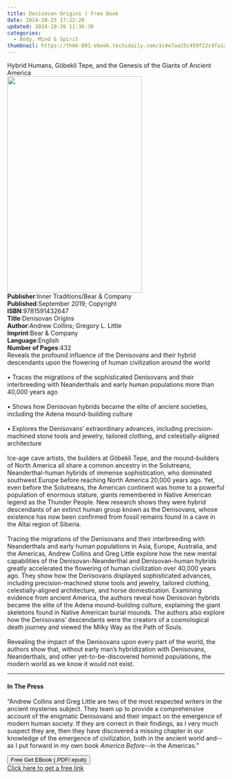 ```yaml
---
title: Denisovan Origins | Free Book
date: 2024-10-25 17:22:20
updated: 2024-10-26 11:36:36
categories:
  - Body, Mind & Spirit
thumbnail: https://thmb-001-ebook.techidaily.com/1c4e7aa25c459f22c4fa1ae999d253858e438fea6e0c29b77b87e2a7ea7613b6.jpg
---
```

<main id="book-container">
  <div class="flex flex-col">
    <div class="book-brief flex-1 py-6 px-4 sm:p-6 md:py-10 md:px-8">
      <!-- brief-->
      <div class="book-brief-main">
        Hybrid Humans, Göbekli Tepe, and the Genesis of the Giants of Ancient
        America
      </div>
    </div>
    <div
      class="book-meta-info flex-1 grid gap-4 col-start-1 col-end-3 row-start-1 sm:mb-6 sm:grid-cols-4 lg:gap-6 lg:col-start-2 lg:row-end-6 lg:row-span-6 lg:mb-0"
    >
      <div
        class="book-meta-info-left place-content-center mt-4 p-4 text-sm leading-6 col-start-2 col-span-2 dark:text-slate-400"
      >
        <img
          class="w-full h-500 object-cover rounded-lg sm:h-255 sm:col-span-2 lg:col-span-full"
          src="https://img-001-ebook.techidaily.com/a7e375acece2efdbe0000a46d71b6fed7dda8dee888bddb44a5c10bd569d3ced.jpg"
          alt=""
          width="312"
          height="500"
        />
      </div>
      <div
        class="book-meta-info-right mt-2 col-start-1 row-start-2 col-span-3 self-center"
      >
        <!-- meta data  -->
        <div class="flex flex-col px-4 md:px-8">
          <div class="flex-1">
            <strong>Publisher</strong>:<span class="px-2"
              >Inner Traditions/Bear &amp; Company</span
            >
          </div>
          <div class="flex-1">
            <strong>Published</strong>:<span class="px-2"
              >September 2019; Copyright</span
            >
          </div>
          <div class="flex-1">
            <strong>ISBN</strong>:<span class="px-2">9781591432647</span>
          </div>
          <div class="flex-1">
            <strong>Title</strong>:<span class="px-2">Denisovan Origins</span>
          </div>
          <div class="flex-1">
            <strong>Author</strong>:<span class="px-2"
              >Andrew Collins; Gregory L. Little</span
            >
          </div>
          <div class="flex-1">
            <strong>Imprint</strong>:<span class="px-2"
              >Bear &amp; Company</span
            >
          </div>
          <div class="flex-1">
            <strong>Language</strong>:<span class="px-2">English</span>
          </div>
          <div class="flex-1">
            <strong>Number of Pages</strong>:<span class="px-2">432</span>
          </div>
        </div>
      </div>
    </div>
    <div class="book-description flex-1 py-6 px-4 sm:p-6 md:py-10 md:px-8">
      <div class="book-description-main">
        <div accordion-content="" id="description">
          Reveals the profound influence of the Denisovans and their hybrid
          descendants upon the flowering of human civilization around the world
          <br /><br />• Traces the migrations of the sophisticated Denisovans
          and their interbreeding with Neanderthals and early human populations
          more than 40,000 years ago <br /><br />• Shows how Denisovan hybrids
          became the elite of ancient societies, including the Adena
          mound-building culture <br /><br />• Explores the Denisovans’
          extraordinary advances, including precision-machined stone tools and
          jewelry, tailored clothing, and celestially-aligned architecture
          <br /><br />Ice-age cave artists, the builders at Göbekli Tepe, and
          the mound-builders of North America all share a common ancestry in the
          Solutreans, Neanderthal-human hybrids of immense sophistication, who
          dominated southwest Europe before reaching North America 20,000 years
          ago. Yet, even before the Solutreans, the American continent was home
          to a powerful population of enormous stature, giants remembered in
          Native American legend as the Thunder People. New research shows they
          were hybrid descendants of an extinct human group known as the
          Denisovans, whose existence has now been confirmed from fossil remains
          found in a cave in the Altai region of Siberia. <br /><br />Tracing
          the migrations of the Denisovans and their interbreeding with
          Neanderthals and early human populations in Asia, Europe, Australia,
          and the Americas, Andrew Collins and Greg Little explore how the new
          mental capabilities of the Denisovan-Neanderthal and Denisovan-human
          hybrids greatly accelerated the flowering of human civilization over
          40,000 years ago. They show how the Denisovans displayed sophisticated
          advances, including precision-machined stone tools and jewelry,
          tailored clothing, celestially-aligned architecture, and horse
          domestication. Examining evidence from ancient America, the authors
          reveal how Denisovan hybrids became the elite of the Adena
          mound-building culture, explaining the giant skeletons found in Native
          American burial mounds. The authors also explore how the Denisovans’
          descendants were the creators of a cosmological death journey and
          viewed the Milky Way as the Path of Souls. <br /><br />Revealing the
          impact of the Denisovans upon every part of the world, the authors
          show that, without early man’s hybridization with Denisovans,
          Neanderthals, and other yet-to-be-discovered hominid populations, the
          modern world as we know it would not exist.
        </div>
        <div class="accordion-fader"></div>
      </div>
    </div>
    <div class="book-excerpts flex-1 py-6 px-4 sm:p-6 md:py-10 md:px-8">
      <!-- excerpts-->
      <div class="book-excerpts-main">
        <hr />
        <h4 class="placeholder placeholder-heading">
          <span>In The Press</span>
        </h4>
        <p>
          “Andrew Collins and Greg Little are two of the most respected writers
          in the ancient mysteries subject. They team up to provide a
          comprehensive account of the enigmatic Denisovans and their impact on
          the emergence of modern human society. If they are correct in their
          findings, as I very much suspect they are, then they have discovered a
          missing chapter in our knowledge of the emergence of civilization,
          both in the ancient world and--as I put forward in my own book
          <i>America Before</i>--in the Americas.”
        </p>
      </div>
    </div>
    <div
      class="book-about-author flex-1 py-6 px-4 sm:p-6 md:py-10 md:px-8"
    ></div>
    <div class="book-free-get flex-1 py-6 px-4 sm:p-6 md:py-10 md:px-8">
      <button
        id="btn-free-get"
        class="bg-blue-500 hover:bg-blue-700 text-white font-bold py-2 px-4 rounded"
      >
        Free Get EBook (.PDF/.epub)
      </button>
      <div id="countdown-display" class="px-2 text-lg mt-2"></div>
      <a
        id="free-link"
        class="hidden bg-blue-500 hover:bg-blue-700 text-white font-bold py-2 px-4 rounded"
        href="https://www.ebooks.com/en-us/book/209649425/denisovan-origins/andrew-collins/"
        target="_blank"
        >Click here to get a free link</a
      >
    </div>
    <script>
      let countdownTime = 0;
      let countdownInterval = null;
      document
        .getElementById('btn-free-get')
        .addEventListener('click', startCountdown);
      function startCountdown() {
        countdownTime = new Date().getTime() + 60000 * 3;
        countdownInterval = setInterval(updateCountdown, 1000);
        document.getElementById('btn-free-get').disabled = true;
        document
          .getElementById('btn-free-get')
          .classList.add('bg-gray-500', 'cursor-not-allowed');
      }
      function updateCountdown() {
        let currentTime = new Date().getTime();
        let timeLeft = countdownTime - currentTime;
        let secondsLeft = Math.floor(timeLeft / 1000);
        document.getElementById('countdown-display').innerHTML =
          `Remaining time: ${secondsLeft} seconds.`;
        if (secondsLeft <= 0) {
          clearInterval(countdownInterval);
          document.getElementById('btn-free-get').classList.add('hidden');
          document.getElementById('free-link').classList.remove('hidden');
          document.getElementById('countdown-display').innerHTML = '';
        }
      }
    </script>
  </div>
</main>
